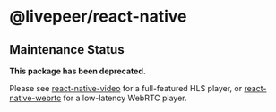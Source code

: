 # @livepeer/react-native

## Maintenance Status

**This package has been deprecated.**

Please see [react-native-video](https://github.com/react-native-video/react-native-video)
for a full-featured HLS player, or [react-native-webrtc](https://github.com/react-native-webrtc/react-native-webrtc)
for a low-latency WebRTC player.
